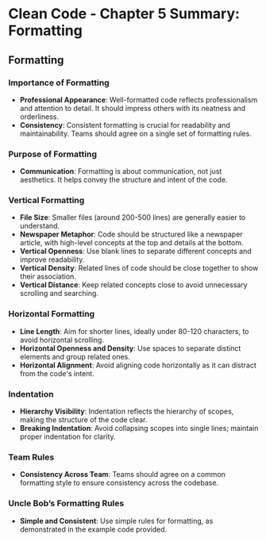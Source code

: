 # Clean Code - Chapter 5 Summary: Formatting

## Formatting

### Importance of Formatting
- **Professional Appearance**: Well-formatted code reflects professionalism and attention to detail. It should impress others with its neatness and orderliness.
- **Consistency**: Consistent formatting is crucial for readability and maintainability. Teams should agree on a single set of formatting rules.

### Purpose of Formatting
- **Communication**: Formatting is about communication, not just aesthetics. It helps convey the structure and intent of the code.

### Vertical Formatting
- **File Size**: Smaller files (around 200-500 lines) are generally easier to understand.
- **Newspaper Metaphor**: Code should be structured like a newspaper article, with high-level concepts at the top and details at the bottom.
- **Vertical Openness**: Use blank lines to separate different concepts and improve readability.
- **Vertical Density**: Related lines of code should be close together to show their association.
- **Vertical Distance**: Keep related concepts close to avoid unnecessary scrolling and searching.

### Horizontal Formatting
- **Line Length**: Aim for shorter lines, ideally under 80-120 characters, to avoid horizontal scrolling.
- **Horizontal Openness and Density**: Use spaces to separate distinct elements and group related ones.
- **Horizontal Alignment**: Avoid aligning code horizontally as it can distract from the code's intent.

### Indentation
- **Hierarchy Visibility**: Indentation reflects the hierarchy of scopes, making the structure of the code clear.
- **Breaking Indentation**: Avoid collapsing scopes into single lines; maintain proper indentation for clarity.

### Team Rules
- **Consistency Across Team**: Teams should agree on a common formatting style to ensure consistency across the codebase.

### Uncle Bob’s Formatting Rules
- **Simple and Consistent**: Use simple rules for formatting, as demonstrated in the example code provided.
